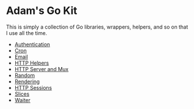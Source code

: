 # Adam's Go Kit

This is simply a collection of Go libraries, wrappers, helpers, and so on
that I use all the time.

- [Authentication](auth/README.md)
- [Cron](cron/README.md)
- [Email](email/README.md)
- [HTTP Helpers](httphelpers/README.md)
- [HTTP Server and Mux](mux/README.md)
- [Random](random/README.md)
- [Rendering](rendering/README.md)
- [HTTP Sessions](sessions/README.md)
- [Slices](slices/README.md)
- [Waiter](waiter/README.md)

